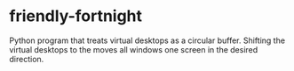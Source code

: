 # friendly-fortnight
Python program that treats virtual desktops as a circular buffer.  Shifting the virtual desktops to the moves all windows one screen in the desired direction.
